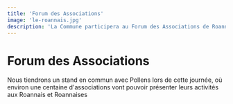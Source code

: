```yaml
---
title: 'Forum des Associations'
image: 'le-roannais.jpg'
description: 'La Commune participera au Forum des Associations de Roanne le samedi 15 Septembre 2018'
---
```


# Forum des Associations
Nous tiendrons un stand en commun avec Pollens lors de cette journée, où environ une centaine d'associations vont pouvoir présenter leurs activités aux Roannais et Roannaises 
